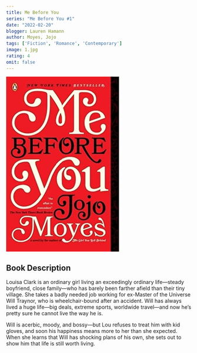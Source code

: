 ```yaml
---
title: Me Before You
series: "Me Before You #1" 
date: "2022-02-20"
blogger: Lauren Hamann
author: Moyes, Jojo
tags: ['Fiction', 'Romance', 'Contemporary']
image: 1.jpg
rating: 4
omit: false
---
```


![Book Cover](1.jpg)

## Book Description

Louisa Clark is an ordinary girl living an exceedingly ordinary life—steady boyfriend, close family—who has barely been farther afield than their tiny village. She takes a badly needed job working for ex-Master of the Universe Will Traynor, who is wheelchair-bound after an accident. Will has always lived a huge life—big deals, extreme sports, worldwide travel—and now he’s pretty sure he cannot live the way he is.

Will is acerbic, moody, and bossy—but Lou refuses to treat him with kid gloves, and soon his happiness means more to her than she expected. When she learns that Will has shocking plans of his own, she sets out to show him that life is still worth living.